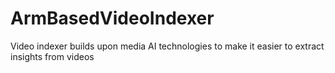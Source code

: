 # ArmBasedVideoIndexer
Video indexer builds upon media AI technologies to make it easier to extract insights from videos
